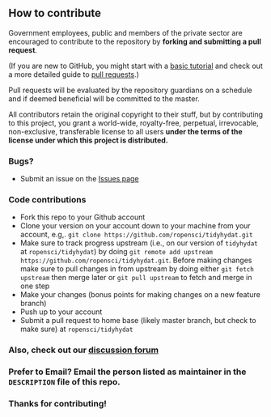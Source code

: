 ## How to contribute
Government employees, public and members of the private sector are encouraged to contribute to the repository by **forking and submitting a pull request**. 

(If you are new to GitHub, you might start with a [basic tutorial](https://help.github.com/articles/set-up-git) and  check out a more detailed guide to [pull requests](https://help.github.com/articles/using-pull-requests/).)

Pull requests will be evaluated by the repository guardians on a schedule and if deemed beneficial will be committed to the master.

All contributors retain the original copyright to their stuff, but by contributing to this project, you grant a world-wide, royalty-free, perpetual, irrevocable, non-exclusive, transferable license to all users **under the terms of the license under which this project is distributed.**

### Bugs?

* Submit an issue on the [Issues page](https://github.com/ropensci/tidyhydat/issues)

### Code contributions

* Fork this repo to your Github account
* Clone your version on your account down to your machine from your account, e.g,. `git clone https://github.com/ropensci/tidyhydat.git`
* Make sure to track progress upstream (i.e., on our version of `tidyhydat` at `ropensci/tidyhydat`) by doing `git remote add upstream https://github.com/ropensci/tidyhydat.git`. Before making changes make sure to pull changes in from upstream by doing either `git fetch upstream` then merge later or `git pull upstream` to fetch and merge in one step
* Make your changes (bonus points for making changes on a new feature branch)
* Push up to your account
* Submit a pull request to home base (likely master branch, but check to make sure) at `ropensci/tidyhydat`

### Also, check out our [discussion forum](https://discuss.ropensci.org)

### Prefer to Email? Email the person listed as maintainer in the `DESCRIPTION` file of this repo.

### Thanks for contributing!
